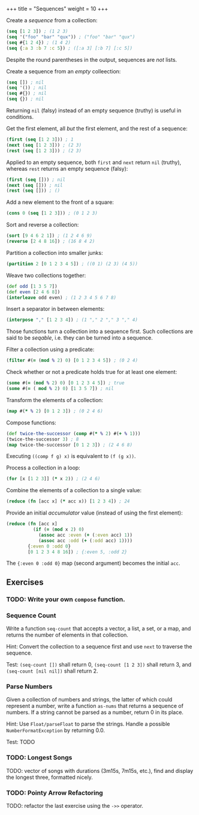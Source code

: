 +++
title = "Sequences"
weight = 10
+++

Create a _sequence_ from a collection:

```clojure
(seq [1 2 3]) ; (1 2 3)
(seq '("foo" "bar" "qux")) ; ("foo" "bar" "qux")
(seq #{1 2 4}) ; (1 4 2)
(seq {:a 3 :b 7 :c 5}) ; ([:a 3] [:b 7] [:c 5])
```

Despite the round parentheses in the output, sequences are _not_ lists.

Create a sequence from an _empty_ colleection:

```clojure
(seq []) ; nil
(seq '()) ; nil
(seq #{}) ; nil
(seq {}) ; nil
```

Returning `nil` (falsy) instead of an empty sequence (truthy) is
useful in conditions.

Get the first element, all _but_ the first element, and the rest of a
sequence:

```clojure
(first (seq [1 2 3])) ; 1
(next (seq [1 2 3])) ; (2 3)
(rest (seq [1 2 3])) ; (2 3)
```

Applied to an empty sequence, both `first` and `next` return `nil`
(truthy), whereas `rest` returns an empty sequence (falsy):

```clojure
(first (seq [])) ; nil
(next (seq [])) ; nil
(rest (seq [])) ; ()
```

Add a new element to the front of a square:

```clojure
(cons 0 (seq [1 2 3])) ; (0 1 2 3)
```

Sort and reverse a collection:

```clojure
(sort [9 4 6 2 1]) ; (1 2 4 6 9)
(reverse [2 4 8 16]) ; (16 8 4 2)
```

Partition a collection into smaller junks:

```clojure
(partition 2 [0 1 2 3 4 5]) ; ((0 1) (2 3) (4 5))
```

Weave two collections together:

```clojure
(def odd [1 3 5 7])
(def even [2 4 6 8])
(interleave odd even) ; (1 2 3 4 5 6 7 8)
```

Insert a separator in between elements:

```clojure
(interpose "," [1 2 3 4]) ; (1 "," 2 "," 3 "," 4)
```

Those functions turn a collection into a sequence first. Such
collections are said to be _seqable_, i.e. they can be turned into a
sequence.

Filter a collection using a predicate:

```clojure
(filter #(= (mod % 2) 0) [0 1 2 3 4 5]) ; (0 2 4)
```

Check whether or not a predicate holds true for at least one element:

```clojure
(some #(= (mod % 2) 0) [0 1 2 3 4 5]) ; true
(some #(= ( mod % 2) 0) [1 3 5 7]) ; nil
```

Transform the elements of a collection:

```clojure
(map #(* % 2) [0 1 2 3]) ; (0 2 4 6)
```

Compose functions:

```clojure
(def twice-the-successor (comp #(* % 2) #(+ % 1)))
(twice-the-successor 3) ; 8
(map twice-the-successor [0 1 2 3]) ; (2 4 6 8)
```

Executing `((comp f g) x)` is equivalent to `(f (g x))`.

Process a collection in a loop:

```clojure
(for [x [1 2 3]] (* x 2)) ; (2 4 6)
```

Combine the elements of a collection to a single value:

```clojure
(reduce (fn [acc x] (* acc x)) [1 2 3 4]) ; 24
```

Provide an initial _accumulator_ value (instead of using the first
element):

```clojure
(reduce (fn [acc x]
          (if (= (mod x 2) 0)
            (assoc acc :even (+ (:even acc) 1))
            (assoc acc :odd (+ (:odd acc) 1))))
        {:even 0 :odd 0}
        [0 1 2 3 4 8 16]) ; {:even 5, :odd 2}
```

The `{:even 0 :odd 0}` map (second argument) becomes the initial
`acc`.

## Exercises

### TODO: Write your own `compose` function.

### Sequence Count

Write a function `seq-count` that accepts a vector, a list, a set, or
a map, and returns the number of elements in that collection.

Hint: Convert the collection to a sequence first and use `next` to
traverse the sequence.

Test: `(seq-count [])` shall return 0, `(seq-count [1 2 3])` shall
return 3, and `(seq-count [nil nil])` shall return 2.

### Parse Numbers

Given a collection of numbers and strings, the latter of which could
represent a number, write a function `as-nums` that returns a sequence
of numbers. If a string cannot be parsed as a number, return 0 in its
place.

Hint: Use `Float/parseFloat` to parse the strings. Handle a possible
`NumberFormatException` by returning 0.0.

Test: TODO

### TODO: Longest Songs

TODO: vector of songs with durations (3m15s, 7m15s, etc.), find and
display the longest three, formatted nicely.

### TODO: Pointy Arrow Refactoring

TODO: refactor the last exercise using the `->>` operator.